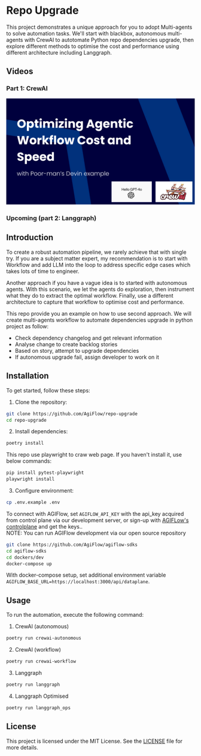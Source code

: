 # Repo Upgrade

This project demonstrates a unique approach for you to adopt Multi-agents to solve automation tasks. We'll start with blackbox, autonomous multi-agents with CrewAI to autotomate Python repo dependencies upgrade, then explore different methods to optimise the cost and performance using different architecture including Langgraph.  

## Videos

### Part 1: CrewAI
[<img src="./part_1.png">](https://youtu.be/hvcd8Xjpd7A)

### Upcoming (part 2: Langgraph)

## Introduction
To create a robust automation pipeline, we rarely achieve that with single try. If you are a subject matter expert, my recommendation is to start with Workflow and add LLM into the loop to address specific edge cases which takes lots of time to engineer.  

Another approach if you have a vague idea is to started with autonomous agents. With this scenario, we let the agents do exploration, then instrument what they do to extract the optimal workflow. Finally, use a different architecture to capture that workflow to optimise cost and performance.  

This repo provide you an example on how to use second approach. We will create multi-agents workflow to automate dependencies upgrade in python project as follow:  
- Check dependency changelog and get relevant information
- Analyse change to create backlog stories
- Based on story, attempt to upgrade dependencies
- If autonomous upgrade fail, assign developer to work on it

## Installation

To get started, follow these steps:

1. Clone the repository:
```sh
git clone https://github.com/AgiFlow/repo-upgrade
cd repo-upgrade
```

2. Install dependencies:
```sh
poetry install
```

This repo use playwright to craw web page. If you haven't install it, use below commands:  

``` sh
pip install pytest-playwright
playwright install
```

3. Configure environment:
```sh
cp .env.example .env
```

To connect with AGIFlow, set `AGIFLOW_API_KEY` with the api_key acquired from control plane via our development server, or sign-up with [AGIFLow's controlplane](https://app.agiflow.io) and get the keys..  
NOTE: You can run AGIFlow development via our open source repository

``` sh
git clone https://github.com/AgiFlow/agiflow-sdks
cd agiflow-sdks
cd dockers/dev
docker-compose up
```
With docker-compose setup, set additional environment variable  `AGIFLOW_BASE_URL=https://localhost:3000/api/dataplane`.

## Usage

To run the automation, execute the following command:

1. CrewAI (autonomous)
```sh
poetry run crewai-autonomous
```

2. CrewAI (workflow)
```sh
poetry run crewai-workflow
```

3. Langgraph
```sh
poetry run langgraph
```

4. Langgraph Optimised
```sh
poetry run langgraph_ops
```

## License

This project is licensed under the MIT License. See the [LICENSE](LICENSE) file for more details.
